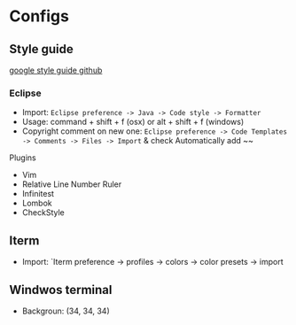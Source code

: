 # Configs

## Style guide

[google style guide github](https://github.com/google/styleguide)

### Eclipse

- Import: `Eclipse preference -> Java -> Code style -> Formatter`
- Usage: command + shift + f (osx) or alt + shift + f (windows)
- Copyright comment on new one: `Eclipse preference -> Code Templates -> Comments -> Files -> Import` & check Automatically add ~~

Plugins

- Vim
- Relative Line Number Ruler
- Infinitest
- Lombok
- CheckStyle

## Iterm

- Import: `Iterm preference -> profiles -> colors -> color presets -> import

## Windwos terminal

- Backgroun: (34, 34, 34)

